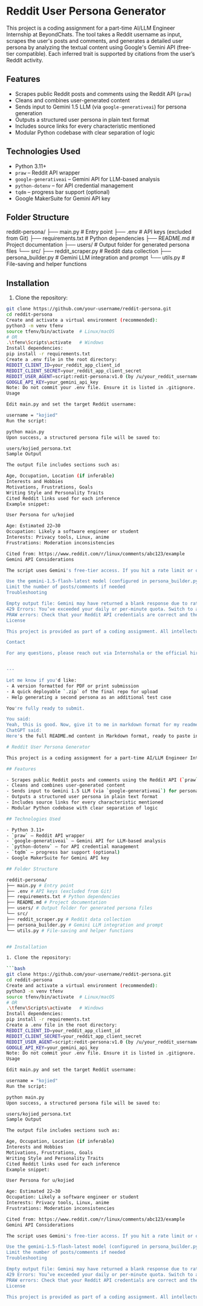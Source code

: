 # Reddit User Persona Generator

This project is a coding assignment for a part-time AI/LLM Engineer Internship at BeyondChats. The tool takes a Reddit username as input, scrapes the user's posts and comments, and generates a detailed user persona by analyzing the textual content using Google's Gemini API (free-tier compatible). Each inferred trait is supported by citations from the user’s Reddit activity.

## Features

- Scrapes public Reddit posts and comments using the Reddit API (`praw`)
- Cleans and combines user-generated content
- Sends input to Gemini 1.5 LLM (via `google-generativeai`) for persona generation
- Outputs a structured user persona in plain text format
- Includes source links for every characteristic mentioned
- Modular Python codebase with clear separation of logic

## Technologies Used

- Python 3.11+
- `praw` – Reddit API wrapper
- `google-generativeai` – Gemini API for LLM-based analysis
- `python-dotenv` – for API credential management
- `tqdm` – progress bar support (optional)
- Google MakerSuite for Gemini API key

## Folder Structure

reddit-persona/
├── main.py # Entry point
├── .env # API keys (excluded from Git)
├── requirements.txt # Python dependencies
├── README.md # Project documentation
├── users/ # Output folder for generated persona files
└── src/
├── reddit_scraper.py # Reddit data collection
├── persona_builder.py # Gemini LLM integration and prompt
└── utils.py # File-saving and helper functions


## Installation

1. Clone the repository:

```bash
git clone https://github.com/your-username/reddit-persona.git
cd reddit-persona
Create and activate a virtual environment (recommended):
python3 -m venv tfenv
source tfenv/bin/activate  # Linux/macOS
# OR
.\tfenv\Scripts\activate   # Windows
Install dependencies:
pip install -r requirements.txt
Create a .env file in the root directory:
REDDIT_CLIENT_ID=your_reddit_app_client_id
REDDIT_CLIENT_SECRET=your_reddit_app_client_secret
REDDIT_USER_AGENT=script:redit-persona:v1.0 (by /u/your_reddit_username)
GOOGLE_API_KEY=your_gemini_api_key
Note: Do not commit your .env file. Ensure it is listed in .gitignore.
Usage

Edit main.py and set the target Reddit username:

username = "kojied"
Run the script:

python main.py
Upon success, a structured persona file will be saved to:

users/kojied_persona.txt
Sample Output

The output file includes sections such as:

Age, Occupation, Location (if inferable)
Interests and Hobbies
Motivations, Frustrations, Goals
Writing Style and Personality Traits
Cited Reddit links used for each inference
Example snippet:

User Persona for u/kojied

Age: Estimated 22–30
Occupation: Likely a software engineer or student
Interests: Privacy tools, Linux, anime
Frustrations: Moderation inconsistencies

Cited from: https://www.reddit.com/r/linux/comments/abc123/example
Gemini API Considerations

The script uses Gemini's free-tier access. If you hit a rate limit or quota error (HTTP 429), wait a few minutes and re-run the script. To avoid this:

Use the gemini-1.5-flash-latest model (configured in persona_builder.py)
Limit the number of posts/comments if needed
Troubleshooting

Empty output file: Gemini may have returned a blank response due to rate limits or malformed input
429 Errors: You’ve exceeded your daily or per-minute quota. Switch to a new API key or use a lighter model
PRAW errors: Check that your Reddit API credentials are correct and the user exists
License

This project is provided as part of a coding assignment. All intellectual property belongs to the author unless the assignment is accepted and ownership is transferred as part of the hiring process.

Contact

For any questions, please reach out via Internshala or the official hiring channel at BeyondChats.


---

Let me know if you'd like:
- A version formatted for PDF or print submission
- A quick deployable `.zip` of the final repo for upload
- Help generating a second persona as an additional test case

You're fully ready to submit.

You said:
Yeah, this is good. Now, give it to me in markdown format for my readme file
ChatGPT said:
Here's the full README.md content in Markdown format, ready to paste into your file:

# Reddit User Persona Generator

This project is a coding assignment for a part-time AI/LLM Engineer Internship at BeyondChats. The tool takes a Reddit username as input, scrapes the user's posts and comments, and generates a detailed user persona by analyzing the textual content using Google's Gemini API (free-tier compatible). Each inferred trait is supported by citations from the user’s Reddit activity.

## Features

- Scrapes public Reddit posts and comments using the Reddit API (`praw`)
- Cleans and combines user-generated content
- Sends input to Gemini 1.5 LLM (via `google-generativeai`) for persona generation
- Outputs a structured user persona in plain text format
- Includes source links for every characteristic mentioned
- Modular Python codebase with clear separation of logic

## Technologies Used

- Python 3.11+
- `praw` – Reddit API wrapper
- `google-generativeai` – Gemini API for LLM-based analysis
- `python-dotenv` – for API credential management
- `tqdm` – progress bar support (optional)
- Google MakerSuite for Gemini API key

## Folder Structure

reddit-persona/
├── main.py # Entry point
├── .env # API keys (excluded from Git)
├── requirements.txt # Python dependencies
├── README.md # Project documentation
├── users/ # Output folder for generated persona files
└── src/
├── reddit_scraper.py # Reddit data collection
├── persona_builder.py # Gemini LLM integration and prompt
└── utils.py # File-saving and helper functions


## Installation

1. Clone the repository:

```bash
git clone https://github.com/your-username/reddit-persona.git
cd reddit-persona
Create and activate a virtual environment (recommended):
python3 -m venv tfenv
source tfenv/bin/activate  # Linux/macOS
# OR
.\tfenv\Scripts\activate   # Windows
Install dependencies:
pip install -r requirements.txt
Create a .env file in the root directory:
REDDIT_CLIENT_ID=your_reddit_app_client_id
REDDIT_CLIENT_SECRET=your_reddit_app_client_secret
REDDIT_USER_AGENT=script:redit-persona:v1.0 (by /u/your_reddit_username)
GOOGLE_API_KEY=your_gemini_api_key
Note: Do not commit your .env file. Ensure it is listed in .gitignore.
Usage

Edit main.py and set the target Reddit username:

username = "kojied"
Run the script:

python main.py
Upon success, a structured persona file will be saved to:

users/kojied_persona.txt
Sample Output

The output file includes sections such as:

Age, Occupation, Location (if inferable)
Interests and Hobbies
Motivations, Frustrations, Goals
Writing Style and Personality Traits
Cited Reddit links used for each inference
Example snippet:

User Persona for u/kojied

Age: Estimated 22–30
Occupation: Likely a software engineer or student
Interests: Privacy tools, Linux, anime
Frustrations: Moderation inconsistencies

Cited from: https://www.reddit.com/r/linux/comments/abc123/example
Gemini API Considerations

The script uses Gemini's free-tier access. If you hit a rate limit or quota error (HTTP 429), wait a few minutes and re-run the script. To avoid this:

Use the gemini-1.5-flash-latest model (configured in persona_builder.py)
Limit the number of posts/comments if needed
Troubleshooting

Empty output file: Gemini may have returned a blank response due to rate limits or malformed input
429 Errors: You’ve exceeded your daily or per-minute quota. Switch to a new API key or use a lighter model
PRAW errors: Check that your Reddit API credentials are correct and the user exists
License

This project is provided as part of a coding assignment. All intellectual property belongs to the author unless the assignment is accepted and ownership is transferred as part of the hiring process.

